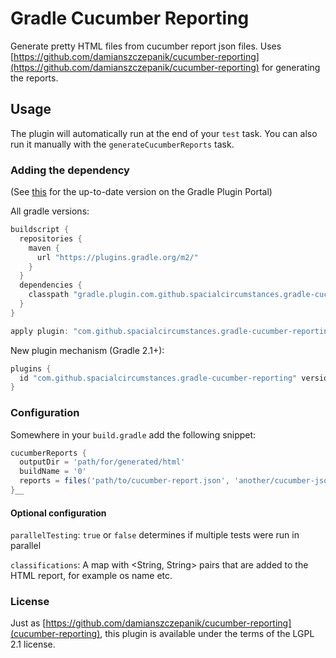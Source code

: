 # Gradle Cucumber Reporting
Generate pretty HTML files from cucumber report json files.
Uses [https://github.com/damianszczepanik/cucumber-reporting](https://github.com/damianszczepanik/cucumber-reporting) for generating the reports.

## Usage

The plugin will automatically run at the end of your `test` task. You can also run it manually with the `generateCucumberReports` task.

### Adding the dependency

(See [this](https://plugins.gradle.org/plugin/com.github.spacialcircumstances.gradle-cucumber-reporting) for the up-to-date version on the Gradle Plugin Portal)

All gradle versions:
```gradle
buildscript {
  repositories {
    maven {
      url "https://plugins.gradle.org/m2/"
    }
  }
  dependencies {
    classpath "gradle.plugin.com.github.spacialcircumstances.gradle-cucumber-reporting:gradle-cucumber-reporting:0.0.10"
  }
}

apply plugin: "com.github.spacialcircumstances.gradle-cucumber-reporting"
```

New plugin mechanism (Gradle 2.1+):
```gradle
plugins {
  id "com.github.spacialcircumstances.gradle-cucumber-reporting" version "0.0.10"
}
```

### Configuration

Somewhere in your `build.gradle` add the following snippet:

```gradle
cucumberReports {
  outputDir = 'path/for/generated/html'
  buildName = '0'
  reports = files('path/to/cucumber-report.json', 'another/cucumber-json.json')
}__
```

#### Optional configuration

`parallelTesting`: `true` or `false` determines if multiple tests were run in parallel

`classifications`: A map with <String, String> pairs that are added to the HTML report, for example os name etc.

### License

Just as [https://github.com/damianszczepanik/cucumber-reporting](cucumber-reporting), this plugin is available under the terms of the LGPL 2.1 license.